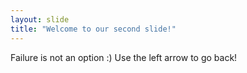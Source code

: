 ```yaml
---
layout: slide
title: "Welcome to our second slide!"
---
```

Failure is not an option :)
Use the left arrow to go back!
